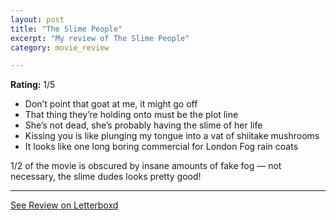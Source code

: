 ```yaml
---
layout: post
title: "The Slime People"
excerpt: "My review of The Slime People"
category: movie_review

---
```


**Rating:** 1/5

* Don’t point that goat at me, it might go off
* That thing they’re holding onto must be the plot line
* She’s not dead, she’s probably having the slime of her life
* Kissing you is like plunging my tongue into a vat of shiitake mushrooms
* It looks like one long boring commercial for London Fog rain coats

1/2 of the movie is obscured by insane amounts of fake fog — not necessary, the slime dudes looks pretty good!

<hr>

[See Review on Letterboxd](https://boxd.it/4woNi7)
